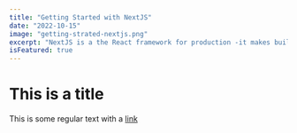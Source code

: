 ```yaml
---
title: "Getting Started with NextJS"
date: "2022-10-15"
image: "getting-strated-nextjs.png"
excerpt: "NextJS is a the React framework for production -it makes building fullstack React apps and sites a breeze and ships with built-in SSR.",
isFeatured: true
---
```


# This is a title

This is some regular text with a [link](www.google.com)
